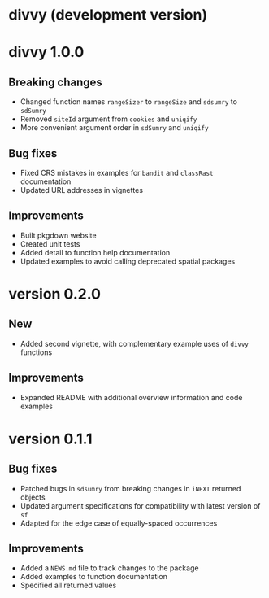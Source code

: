 # divvy (development version)

# divvy 1.0.0

## Breaking changes

* Changed function names `rangeSizer` to `rangeSize` and `sdsumry` to `sdSumry`
* Removed `siteId` argument from `cookies` and `uniqify`
* More convenient argument order in `sdSumry` and `uniqify`

## Bug fixes

* Fixed CRS mistakes in examples for `bandit` and `classRast` documentation
* Updated URL addresses in vignettes

## Improvements

* Built pkgdown website
* Created unit tests
* Added detail to function help documentation
* Updated examples to avoid calling deprecated spatial packages

# version 0.2.0

## New

* Added second vignette, with complementary example uses of `divvy` functions

## Improvements

* Expanded README with additional overview information and code examples

# version 0.1.1

## Bug fixes

* Patched bugs in `sdsumry` from breaking changes in `iNEXT` returned objects
* Updated argument specifications for compatibility with latest version of `sf`
* Adapted for the edge case of equally-spaced occurrences

## Improvements

* Added a `NEWS.md` file to track changes to the package
* Added examples to function documentation
* Specified all returned values
